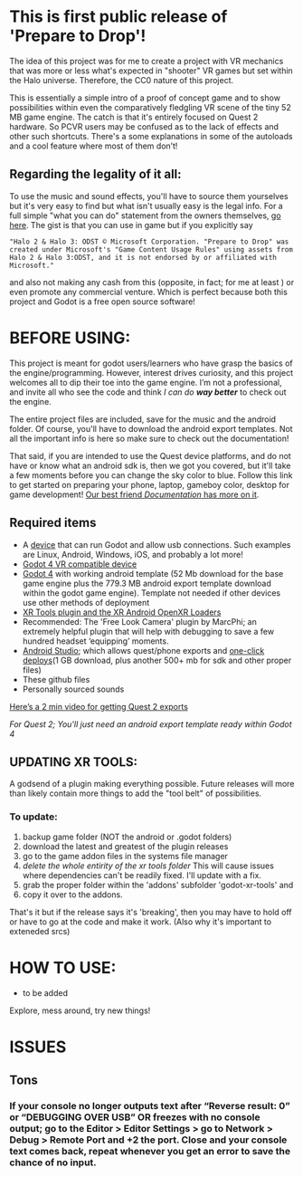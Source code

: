 # This is first public release of 'Prepare to Drop'! 

The idea of this project was for me to create a project with VR mechanics that was more or less what's expected in "shooter" VR games but set within the Halo universe. Therefore, the CC0 nature of this project. 

This is essentially a simple intro of a proof of concept game and to show possibilities within even the comparatively fledgling VR scene of the tiny 52 MB game engine. The catch is that it's entirely focused on Quest 2 hardware. So PCVR users may be confused as to the lack of effects and other such shortcuts. There's a some explanations in some of the autoloads and a cool feature where most of them don’t! 

## Regarding the legality of it all:
To use the music and sound effects, you'll have to source them yourselves but it's very easy to find but what isn't usually easy is the legal info. 
For a full simple "what you can do" statement from the owners themselves, [go here](https://www.xbox.com/en-US/developers/rules). The gist is that you can use in game but if you explicitly say

```
"Halo 2 & Halo 3: ODST © Microsoft Corporation. "Prepare to Drop" was created under Microsoft's "Game Content Usage Rules" using assets from Halo 2 & Halo 3:ODST, and it is not endorsed by or affiliated with Microsoft."
```

and also not making any cash from this (opposite, in fact; for me at least ) or even promote any commercial venture. Which is perfect because both this project and Godot is a free open source software!


# BEFORE USING:
This project is meant for godot users/learners who have grasp the basics of the engine/programming. However, interest drives curiosity, and this project welcomes all to dip their toe into the game engine. I’m not a professional, and invite all who see the code and think *I can do **way better*** to check out the engine.

The entire project files are included, save for the music and the android folder. Of course, you'll have to download the android export templates. Not all the important info is here so make sure to check out the documentation!

That said, if you are intended to use the Quest device platforms, and do not have or know what an android sdk is, then we got you covered, but it'll take a few moments before you can change the sky color to blue. Follow this link to get started on preparing your phone, laptop, gameboy color, desktop for game development! [Our best friend *Documentation* has more on it](https://docs.godotengine.org/en/stable/tutorials/export/exporting_projects.html).


## Required items
- A [device](https://www.google.com/search?q=operating+system&oq=operating+system) that can run Godot and allow usb connections. Such examples are Linux, Android, Windows, iOS, and probably a lot more!
- [Godot 4 VR compatible device](https://mbucchia.github.io/OpenXR-Toolkit/FAQ.html#q-what-headset-does-the-openxr-toolkit-work-with)
- [Godot 4](https://godotengine.org/) with working android template (52 Mb download for the base game engine plus the 779.3 MB android export template download within the godot game engine). Template not needed if other devices use other methods of deployment
- [XR Tools plugin and the XR Android OpenXR Loaders](https://docs.godotengine.org/en/stable/tutorials/plugins/editor/installing_plugins.html)
- Recommended: The 'Free Look Camera' plugin by MarcPhi; an extremely helpful plugin that will help with debugging to save a few hundred headset ‘equipping’  moments. 
- [Android Studio](https://developer.android.com/studio); which allows quest/phone exports and [one-click deploys](https://docs.godotengine.org/en/stable/tutorials/export/one-click_deploy.html#using-one-click-deploy)(1 GB download, plus another 500+ mb for sdk and other proper files)
- These github files
- Personally sourced sounds

[Here’s a 2 min video for getting Quest 2 exports](https://www.youtube.com/watch?v=T0wqWNUsc0g)

 *For Quest 2; You'll just need an android export template ready within Godot 4*


## UPDATING XR TOOLS:
A godsend of a plugin making everything possible. Future releases will more than likely contain more things to add the "tool belt" of possibilities. 
### To update: 
1. backup game folder (NOT the android or .godot folders)
1. download the latest and greatest of the plugin releases
1. go to the game addon files in the systems file manager
1. _delete the whole entirity of the xr tools folder_ This will cause issues where dependencies can't be readily fixed. I'll update with a fix.
1. grab the proper folder within the 'addons' subfolder 'godot-xr-tools' and
1. copy it over to the addons.

That's it but if the release says it's 'breaking', then you may have to hold off or have to go at the code and make it work. (Also why it's important to exteneded srcs)


# HOW TO USE:
 - to be added
 
 Explore, mess around, try new things!


# ISSUES
## Tons
### If your console no longer outputs text after “Reverse result: 0” or “DEBUGGING OVER USB” OR freezes with no console output; go to the Editor > Editor Settings > go to Network > Debug > Remote Port and +2 the port. Close and your console text comes back, repeat whenever you get an error to save the chance of no input.

